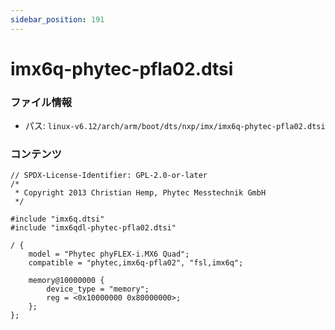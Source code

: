 ```yaml
---
sidebar_position: 191
---
```

# imx6q-phytec-pfla02.dtsi

### ファイル情報

- パス: `linux-v6.12/arch/arm/boot/dts/nxp/imx/imx6q-phytec-pfla02.dtsi`

### コンテンツ

```dtsi
// SPDX-License-Identifier: GPL-2.0-or-later
/*
 * Copyright 2013 Christian Hemp, Phytec Messtechnik GmbH
 */

#include "imx6q.dtsi"
#include "imx6qdl-phytec-pfla02.dtsi"

/ {
	model = "Phytec phyFLEX-i.MX6 Quad";
	compatible = "phytec,imx6q-pfla02", "fsl,imx6q";

	memory@10000000 {
		device_type = "memory";
		reg = <0x10000000 0x80000000>;
	};
};

```
